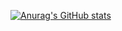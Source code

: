 [![Anurag's GitHub stats](https://github-readme-stats.vercel.app/api?username=yikanji&show_icons=true&theme=radical)](https://github.com/anuraghazra/github-readme-stats)
<!--
**yikanji/yikanji** is a ✨ _special_ ✨ repository because its `README.md` (this file) appears on your GitHub profile.

Here are some ideas to get you started:

- 🔭 I’m currently working on ...
- 🌱 I’m currently learning ...
- 👯 I’m looking to collaborate on ...
- 🤔 I’m looking for help with ...
- 💬 Ask me about ...
- 📫 How to reach me: ...
- 😄 Pronouns: ...
- ⚡ Fun fact: ...
-->

